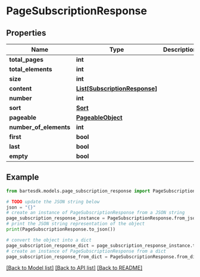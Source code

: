 # PageSubscriptionResponse


## Properties

Name | Type | Description | Notes
------------ | ------------- | ------------- | -------------
**total_pages** | **int** |  | [optional] 
**total_elements** | **int** |  | [optional] 
**size** | **int** |  | [optional] 
**content** | [**List[SubscriptionResponse]**](SubscriptionResponse.md) |  | [optional] 
**number** | **int** |  | [optional] 
**sort** | [**Sort**](Sort.md) |  | [optional] 
**pageable** | [**PageableObject**](PageableObject.md) |  | [optional] 
**number_of_elements** | **int** |  | [optional] 
**first** | **bool** |  | [optional] 
**last** | **bool** |  | [optional] 
**empty** | **bool** |  | [optional] 

## Example

```python
from bartesdk.models.page_subscription_response import PageSubscriptionResponse

# TODO update the JSON string below
json = "{}"
# create an instance of PageSubscriptionResponse from a JSON string
page_subscription_response_instance = PageSubscriptionResponse.from_json(json)
# print the JSON string representation of the object
print(PageSubscriptionResponse.to_json())

# convert the object into a dict
page_subscription_response_dict = page_subscription_response_instance.to_dict()
# create an instance of PageSubscriptionResponse from a dict
page_subscription_response_from_dict = PageSubscriptionResponse.from_dict(page_subscription_response_dict)
```
[[Back to Model list]](../README.md#documentation-for-models) [[Back to API list]](../README.md#documentation-for-api-endpoints) [[Back to README]](../README.md)


